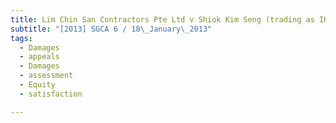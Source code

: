 ```yaml
---
title: Lim Chin San Contractors Pte Ltd v Shiok Kim Seng (trading as IKO Precision Toolings) and 
subtitle: "[2013] SGCA 6 / 18\_January\_2013"
tags:
  - Damages
  - appeals
  - Damages
  - assessment
  - Equity
  - satisfaction

---
```


